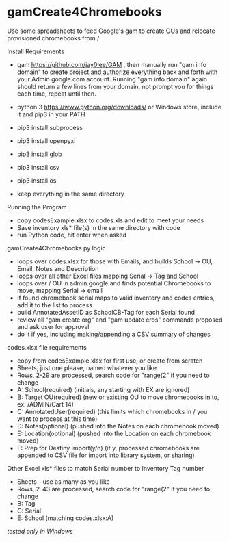 # gamCreate4Chromebooks
Use some spreadsheets to feed Google's gam to create OUs and relocate provisioned chromebooks from /

Install Requirements

- gam  https://github.com/jay0lee/GAM , then manually run "gam info domain" to create project and authorize everything back and forth with your Admin.google.com account.  Running "gam info domain" again should return a few lines from your domain, not prompt you for things each time, repeat until then.
- python 3 https://www.python.org/downloads/ or Windows store, include it and pip3 in your PATH
- pip3 install subprocess
- pip3 install openpyxl
- pip3 install glob
- pip3 install csv
- pip3 install os

- keep everything in the same directory

Running the Program

- copy codesExample.xlsx to codes.xls and edit to meet your needs
- Save inventory xls* file(s) in the same directory with code
- run Python code, hit enter when asked

gamCreate4Chromebooks.py logic

- loops over codes.xlsx for those with Emails, and builds School -> OU, Email, Notes and Description
- loops over all other Excel files mapping Serial -> Tag and School
- loops over / OU in admin.google and finds potential Chromebooks to move, mapping Serial -> email
- if found chromebook serial maps to valid inventory and codes entries, add it to the list to process
- build AnnotatedAssetID as SchoolCB-Tag for each Serial found
- review all "gam create org" and "gam update cros" commands proposed and ask user for approval
- do it if yes, including making/appending a CSV summary of changes

codes.xlsx file requirements

- copy from codesExample.xlsx for first use, or create from scratch
- Sheets, just one please, named whatever you like
- Rows, 2-29 are processed, search code for "range(2" if you need to change
- A: School(required) (initials, any starting with EX are ignored)
- B: Target OU(required) (new or existing OU to move chromebooks in to, ex: /ADMIN/Cart 14)
- C: AnnotatedUser(required) (this limits which chromebooks in / you want to process at this time)
- D: Notes(optional) (pushed into the Notes on each chromebook moved)
- E: Location(optional) (pushed into the Location on each chromebook moved)
- F: Prep for Destiny Import(y/n) (if y, processed chromebooks are appended to CSV file for import into library system, or sharing)

Other Excel xls* files to match Serial number to Inventory Tag number

- Sheets - use as many as you like
- Rows, 2-43 are processed, search code for "range(2" if you need to change
- B: Tag
- C: Serial
- E: School (matching codes.xlsx:A)

_tested only in Windows_
